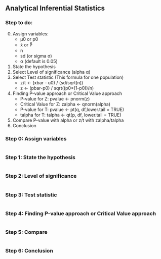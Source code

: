 ## Analytical Inferential Statistics

### Step to do:

0. Assign variables:
    - μ0 or p0
    - x̄ or P̅
    - n
    - sd (or sigma σ)
    - α (default is 0.05)
1. State the hypothesis
2. Select Level of significance (alpha α)
3. Select Test statistic (This formula for one population)
    - z/t <- (xbar - u0) / (sd/sqrt(n))
    - z <- (pbar-p0) / sqrt((p0\*(1-p0))/n)
4. Finding P-value approach or Critical Value approach
    - P-value for Z: pvalue <- pnorm(z)
    - Critical Value for Z: zalpha <- qnorm(alpha)
    - P-value for T: pvalue <- pt(q, df,lower.tail = TRUE)
    - talpha for T: talpha <- qt(p, df, lower.tail = TRUE)
5. Compare P-value with alpha or z/t with zalpha/talpha
6. Conclusion

### Step 0: Assign variables

```

```

### Step 1: State the hypothesis

```

```

### Step 2: Level of significance

```

```

### Step 3: Test statistic

```

```

### Step 4: Finding P-value approach or Critical Value approach

```

```

### Step 5: Compare

```

```

### Step 6: Conclusion
